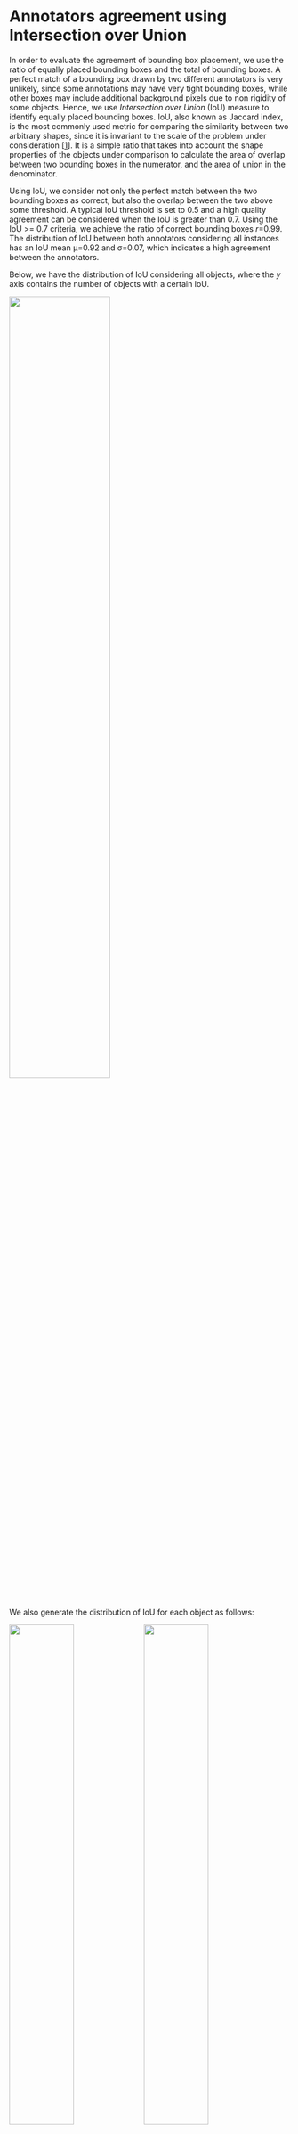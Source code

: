 # Annotators agreement using Intersection over Union

In order to evaluate the agreement of bounding box placement, we use the ratio of equally placed bounding boxes and the total of bounding boxes. A perfect match of a bounding box drawn by two different annotators is very unlikely, since some annotations may have very tight bounding boxes, while other boxes may include additional background pixels due to non rigidity of some objects. 
Hence, we use *Intersection over Union* (IoU) measure to identify equally placed bounding boxes. IoU, also known as Jaccard index, is the most commonly used metric for comparing the similarity between two arbitrary shapes, since it is invariant to the scale of the problem under consideration [[1](#references)]. It is a simple ratio that takes into account the shape properties of the objects under comparison to calculate the area of overlap between two bounding boxes in the numerator, and the area of union in the denominator. 

Using IoU, we consider not only the perfect match between the two bounding boxes as correct, but also the overlap between the two above some threshold. A typical IoU threshold is set to 0.5 and a high quality agreement can be considered when the IoU is greater than 0.7. Using the IoU >= 0.7 criteria, we achieve the ratio of correct bounding boxes *r*=0.99. The distribution of IoU between both annotators considering all instances has an IoU mean &mu;=0.92 and &sigma;=0.07, which indicates a high agreement between the annotators. 

Below, we have the distribution of IoU considering all objects, where the *y* axis contains the number of objects with a certain IoU.

<img src="https://raw.githubusercontent.com/rogergranada/dataset-annotation/master/KSCGR/images/iou_all.svg" align="center" width="60%"/>

We also generate the distribution of IoU for each object as follows:

<img src="https://raw.githubusercontent.com/rogergranada/dataset-annotation/master/KSCGR/images/iou_person.svg" align="center" width="48%"/><img src="https://raw.githubusercontent.com/rogergranada/dataset-annotation/master/KSCGR/images/iou_broken_egg.svg" align="center" width="48%"/><br>
<img src="https://raw.githubusercontent.com/rogergranada/dataset-annotation/master/KSCGR/images/iou_shell_egg.svg" align="center" width="48%"/><img src="https://raw.githubusercontent.com/rogergranada/dataset-annotation/master/KSCGR/images/iou_ham_egg.svg" align="center" width="48%"/><br>
<img src="https://raw.githubusercontent.com/rogergranada/dataset-annotation/master/KSCGR/images/iou_ham.svg" align="center" width="48%"/><img src="https://raw.githubusercontent.com/rogergranada/dataset-annotation/master/KSCGR/images/iou_frying_pan.svg" align="center" width="48%"/><br>
<img src="https://raw.githubusercontent.com/rogergranada/dataset-annotation/master/KSCGR/images/iou_pan_lid.svg" align="center" width="48%"/><img src="https://raw.githubusercontent.com/rogergranada/dataset-annotation/master/KSCGR/images/iou_bowl.svg" align="center" width="48%"/><br>
<img src="https://raw.githubusercontent.com/rogergranada/dataset-annotation/master/KSCGR/images/iou_chopstick.svg" align="center" width="48%"/><img src="https://raw.githubusercontent.com/rogergranada/dataset-annotation/master/KSCGR/images/iou_cutting_board.svg" align="center" width="48%"/><br>
<img src="https://raw.githubusercontent.com/rogergranada/dataset-annotation/master/KSCGR/images/iou_glass.svg" align="center" width="48%"/><img src="https://raw.githubusercontent.com/rogergranada/dataset-annotation/master/KSCGR/images/iou_knife.svg" align="center" width="48%"/><br>
<img src="https://raw.githubusercontent.com/rogergranada/dataset-annotation/master/KSCGR/images/iou_oil_bottle.svg" align="center" width="48%"/><img src="https://raw.githubusercontent.com/rogergranada/dataset-annotation/master/KSCGR/images/iou_plate.svg" align="center" width="48%"/><br>
<img src="https://raw.githubusercontent.com/rogergranada/dataset-annotation/master/KSCGR/images/iou_saltshaker.svg" align="center" width="48%"/><img src="https://raw.githubusercontent.com/rogergranada/dataset-annotation/master/KSCGR/images/iou_spoon.svg" align="center" width="48%"/><br>
<img src="https://raw.githubusercontent.com/rogergranada/dataset-annotation/master/KSCGR/images/iou_turner.svg" align="center" width="48%"/><img src="https://raw.githubusercontent.com/rogergranada/dataset-annotation/master/KSCGR/images/iou_table.svg" align="center" width="48%"/><br>
<img src="https://raw.githubusercontent.com/rogergranada/dataset-annotation/master/KSCGR/images/iou_stove.svg" align="center" width="48%"/>


# Statistics for annotations

Finally, we show the data extracted from annotations:

**Input file 1**: annotator_1.txt<br>
**Input file 2**: annotator_2.txt

### Statistics for Objects

**Total number of object**: 61427<br>
**Object person**: 4700<br>
**Object broken_egg**: 648<br>
**Object shell_egg**: 1226<br>
**Object ham_egg**: 2954<br>
**Object ham**: 1947<br>
**Object frying_pan**: 4977<br>
**Object pan_lid**: 3988<br>
**Object bowl**: 4976<br>
**Object chopstick**: 291<br>
**Object cutting_board**: 4983<br>
**Object glass**: 4834<br>
**Object knife**: 628<br>
**Object oil_bottle**: 4961<br>
**Object plate**: 1389<br>
**Object saltshaker**: 4962<br>
**Object spoon**: 2594<br>
**Object turner**: 1403<br>
**Object table**: 4983<br>
**Object stove**: 4983

### General Intersection over Union (IoU)

**Mean Iou**: 0.917036482329<br>
**Std Iou**: 0.0659221219828

**Correct bboxes IoU>=0.5**: 61409<br>
**Ratio correct bboxes IoU>=0.5**: 0.99<br>
**Correct bboxes IoU>=0.7**: 61055<br>
**Ratio correct bboxes IoU>=0.7**: 0.99

###Intersection over Union (IoU) for objects

**Object person**:
- Correct bboxes IoU>=0.5: 4700
- Ratio correct bboxes IoU>=0.5: 1.0
- Correct bboxes IoU>=0.7: 4699
- Ratio correct bboxes IoU>=0.7: 0.99

**Object broken_egg**:
- Correct bboxes IoU>=0.5: 648
- Ratio correct bboxes IoU>=0.5: 1.0
- Correct bboxes IoU>=0.7: 641
- Ratio correct bboxes IoU>=0.7: 0.98

**Object shell_egg**:
- Correct bboxes IoU>=0.5: 1224
- Ratio correct bboxes IoU>=0.5: 0.99
- Correct bboxes IoU>=0.7: 1173
- Ratio correct bboxes IoU>=0.7: 0.95

**Object ham_egg**:
- Correct bboxes IoU>=0.5: 2954
- Ratio correct bboxes IoU>=0.5: 1.0
- Correct bboxes IoU>=0.7: 2935
- Ratio correct bboxes IoU>=0.7: 0.99

**Object ham**:
- Correct bboxes IoU>=0.5: 1944
- Ratio correct bboxes IoU>=0.5: 0.99
- Correct bboxes IoU>=0.7: 1923
- Ratio correct bboxes IoU>=0.7: 0.98

**Object frying_pan**:
- Correct bboxes IoU>=0.5: 4977
- Ratio correct bboxes IoU>=0.5: 1.0
- Correct bboxes IoU>=0.7: 4977
- Ratio correct bboxes IoU>=0.7: 1.0

**Object pan_lid**:
- Correct bboxes IoU>=0.5: 3988
- Ratio correct bboxes IoU>=0.5: 1.0
- Correct bboxes IoU>=0.7: 3988
- Ratio correct bboxes IoU>=0.7: 1.0

**Object bowl**:
- Correct bboxes IoU>=0.5: 4976
- Ratio correct bboxes IoU>=0.5: 1.0
- Correct bboxes IoU>=0.7: 4976
- Ratio correct bboxes IoU>=0.7: 1.0

**Object chopstick**:
- Correct bboxes IoU>=0.5: 291
- Ratio correct bboxes IoU>=0.5: 1.0
- Correct bboxes IoU>=0.7: 287
- Ratio correct bboxes IoU>=0.7: 0.98

**Object cutting_board**:
- Correct bboxes IoU>=0.5: 4983
- Ratio correct bboxes IoU>=0.5: 1.0
- Correct bboxes IoU>=0.7: 4983
- Ratio correct bboxes IoU>=0.7: 1.0

**Object glass**:
- Correct bboxes IoU>=0.5: 4834
- Ratio correct bboxes IoU>=0.5: 1.0
- Correct bboxes IoU>=0.7: 4833
- Ratio correct bboxes IoU>=0.7: 0.99

**Object knife**:
- Correct bboxes IoU>=0.5: 623
- Ratio correct bboxes IoU>=0.5: 0.99
- Correct bboxes IoU>=0.7: 580
- Ratio correct bboxes IoU>=0.7: 0.92

**Object oil_bottle**:
- Correct bboxes IoU>=0.5: 4961
- Ratio correct bboxes IoU>=0.5: 1.0
- Correct bboxes IoU>=0.7: 4953
- Ratio correct bboxes IoU>=0.7: 0.99

**Object plate**:
- Correct bboxes IoU>=0.5: 1389
- Ratio correct bboxes IoU>=0.5: 1.0
- Correct bboxes IoU>=0.7: 1389
- Ratio correct bboxes IoU>=0.7: 1.0

**Object saltshaker**:
- Correct bboxes IoU>=0.5: 4962
- Ratio correct bboxes IoU>=0.5: 1.0
- Correct bboxes IoU>=0.7: 4962
- Ratio correct bboxes IoU>=0.7: 1.0

**Object spoon**:
- Correct bboxes IoU>=0.5: 2586
- Ratio correct bboxes IoU>=0.5: 0.99
- Correct bboxes IoU>=0.7: 2507
- Ratio correct bboxes IoU>=0.7: 0.96

**Object turner**:
- Correct bboxes IoU>=0.5: 1403
- Ratio correct bboxes IoU>=0.5: 1.0
- Correct bboxes IoU>=0.7: 1283
- Ratio correct bboxes IoU>=0.7: 0.91

**Object table**:
- Correct bboxes IoU>=0.5: 4983
- Ratio correct bboxes IoU>=0.5: 1.0
- Correct bboxes IoU>=0.7: 4983
- Ratio correct bboxes IoU>=0.7: 1.0

**Object stove**:
- Correct bboxes IoU>=0.5: 4983
- Ratio correct bboxes IoU>=0.5: 1.0
- Correct bboxes IoU>=0.7: 4983
- Ratio correct bboxes IoU>=0.7: 1.0


---
## Acknowledgment

This study was financed in part by the Coordenação de Aperfeiçoamento de Pessoal de Nível Superior (CAPES) and Fundação de Amparo à Pesquisa do Estado do Rio Grande do Sul (FAPERGS) agreement (DOCFIX 04/2018). We gratefully acknowledge the support of NVIDIA Corporation with the donation of the Titan Xp GPU used for this research.

---
## References

[1] Rezatofighi, Hamid and Tsoi, Nathan and Gwak, JunYoung and Sadeghian, Amir and Reid, Ian and Savarese, Silvio. 2019. [Generalized Intersection Over Union: A Metric and a Loss for Bounding Box Regression](https://doi.org/10.1109/CVPR.2019.00075). Proceedings of the 2019 IEEE Conference on Computer Vision and Pattern Recognition (CVPR 2019), pp. 658-666.  


